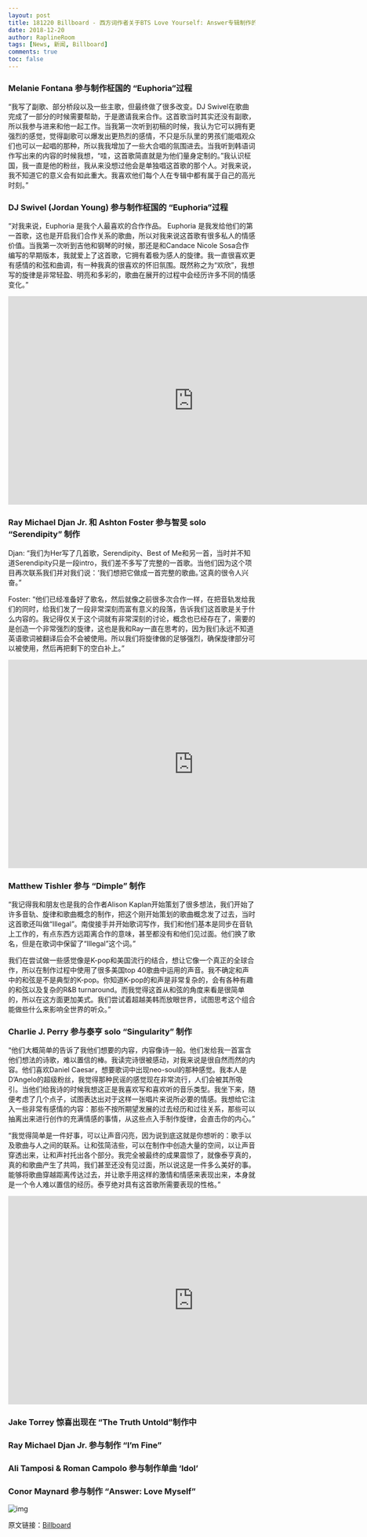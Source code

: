```yaml
---
layout: post
title: 181220 Billboard - 西方词作者关于BTS Love Yourself: Answer专辑制作的讨论 (节选)
date: 2018-12-20
author: RaplineRoom
tags: [News, 新闻, Billboard]
comments: true
toc: false
---
```


### Melanie Fontana 参与制作柾国的 “Euphoria”过程

“我写了副歌、部分桥段以及一些主歌，但最终做了很多改变。DJ Swivel在歌曲完成了一部分的时候需要帮助，于是邀请我来合作。这首歌当时其实还没有副歌，所以我参与进来和他一起工作。当我第一次听到初稿的时候，我认为它可以拥有更强烈的感觉，觉得副歌可以爆发出更热烈的感情，不只是乐队里的男孩们能唱观众们也可以一起唱的那种，所以我我增加了一些大合唱的氛围进去。当我听到韩语词作写出来的内容的时候我想，“哇，这首歌简直就是为他们量身定制的。”我认识柾国，我一直是他的粉丝，我从来没想过他会是单独唱这首歌的那个人。对我来说，我不知道它的意义会有如此重大。我喜欢他们每个人在专辑中都有属于自己的高光时刻。”

### DJ Swivel (Jordan Young) 参与制作柾国的 “Euphoria”过程

“对我来说，Euphoria 是我个人最喜欢的合作作品。 Euphoria 是我发给他们的第一首歌，这也是开启我们合作关系的歌曲，所以对我来说这首歌有很多私人的情感价值。当我第一次听到吉他和钢琴的时候，那还是和Candace Nicole Sosa合作编写的早期版本，我就爱上了这首歌，它拥有着极为感人的旋律。我一直很喜欢更有感情的和弦和曲调，有一种我真的很喜欢的怀旧氛围。既然称之为“欢欣”，我想写的旋律是非常轻盈、明亮和多彩的，歌曲在展开的过程中会经历许多不同的情感变化。”

<iframe width="755" height="425" src="https://www.youtube.com/embed/kX0vO4vlJuU" frameborder="0" allow="accelerometer; autoplay; encrypted-media; gyroscope; picture-in-picture" allowfullscreen></iframe>

### Ray Michael Djan Jr. 和 Ashton Foster 参与智旻 solo “Serendipity” 制作

Djan: “我们为Her写了几首歌，Serendipity、Best of Me和另一首，当时并不知道Serendipity只是一段intro，我们差不多写了完整的一首歌。当他们因为这个项目再次联系我们并对我们说：‘我们想把它做成一首完整的歌曲。’这真的很令人兴奋。”

Foster: “他们已经准备好了歌名，然后就像之前很多次合作一样，在把音轨发给我们的同时，给我们发了一段非常深刻而富有意义的段落，告诉我们这首歌是关于什么内容的。我记得仅关于这个词就有非常深刻的讨论，概念也已经存在了，需要的是创造一个非常强烈的旋律，这也是我和Ray一直在思考的，因为我们永远不知道英语歌词被翻译后会不会被使用。所以我们将旋律做的足够强烈，确保旋律部分可以被使用，然后再把剩下的空白补上。”

<iframe width="755" height="425" src="https://www.youtube.com/embed/BEMaH9Sm3lQ" frameborder="0" allow="accelerometer; autoplay; encrypted-media; gyroscope; picture-in-picture" allowfullscreen></iframe>

### Matthew Tishler 参与 “Dimple” 制作

“我记得我和朋友也是我的合作者Alison Kaplan开始策划了很多想法，我们开始了许多音轨、旋律和歌曲概念的制作，把这个刚开始策划的歌曲概念发了过去，当时这首歌还叫做“Illegal”。南俊接手并开始歌词写作，我们和他们基本是同步在音轨上工作的，有点东西方远距离合作的意味，甚至都没有和他们见过面。他们换了歌名，但是在歌词中保留了“Illegal”这个词。”

我们在尝试做一些感觉像是K-pop和美国流行的结合，想让它像一个真正的全球合作，所以在制作过程中使用了很多美国top 40歌曲中运用的声音。我不确定和声中的和弦是不是典型的K-pop。你知道K-pop的和声是非常复杂的，会有各种有趣的和弦以及复杂的R&B turnaround。而我觉得这首从和弦的角度来看是很简单的，所以在这方面更加美式。我们尝试着超越美韩而放眼世界，试图思考这个组合能做些什么来影响全世界的听众。”

### Charlie J. Perry 参与泰亨 solo “Singularity” 制作

“他们大概简单的告诉了我他们想要的内容，内容像诗一般。他们发给我一首富含他们想法的诗歌，难以置信的棒。我读完诗很被感动，对我来说是很自然而然的内容。他们喜欢Daniel Caesar，想要歌词中出现neo-soul的那种感觉。我本人是 D’Angelo的超级粉丝，我觉得那种民谣的感觉现在非常流行，人们会被其所吸引。当他们给我诗的时候我想这正是我喜欢写和喜欢听的音乐类型。我坐下来，随便考虑了几个点子，试图表达出对于这样一张唱片来说所必要的情感。我想给它注入一些非常有感情的内容：那些不按所期望发展的过去经历和过往关系，那些可以抽离出来进行创作的充满情感的事情，从这些点入手制作旋律，会直击你的内心。”

“我觉得简单是一件好事，可以让声音闪亮，因为说到底这就是你想听的：歌手以及歌曲与人之间的联系。让和弦简洁些，可以在制作中创造大量的空间，以让声音穿透出来，让和声衬托出各个部分。我完全被最终的成果震惊了，就像泰亨真的，真的和歌曲产生了共鸣，我们甚至还没有见过面，所以说这是一件多么美好的事。能够将歌曲穿越距离传达过去，并让歌手用这样的激情和情感来表现出来，本身就是一个令人难以置信的经历。泰亨绝对具有这首歌所需要表现的性格。”

<iframe width="755" height="425" src="https://www.youtube.com/embed/p8npDG2ulKQ" frameborder="0" allow="accelerometer; autoplay; encrypted-media; gyroscope; picture-in-picture" allowfullscreen></iframe>

### Jake Torrey 惊喜出现在 “The Truth Untold”制作中

### Ray Michael Djan Jr. 参与制作 “I’m Fine”

### Ali Tamposi & Roman Campolo 参与制作单曲 ‘Idol’

### Conor Maynard 参与制作 “Answer: Love Myself”

![img](https://tva1.sinaimg.cn/large/007S8ZIlgy1geqne4kw4xj30lc0c176h.jpg)

原文链接：[Billboard](https://www.billboard.com/amp/articles/news/bts/8491174/western-songwriters-discuss-working-on-bts-love-yourself-answer-album) 
